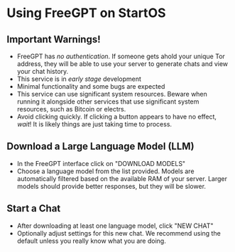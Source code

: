 # Using FreeGPT on StartOS

## Important Warnings!
   - FreeGPT has *no authentication*. If someone gets ahold your unique Tor address, they will be able to use your server to generate chats and view your chat history.
   - This service is in *early stage* development
   - Minimal functionality and some bugs are expected
   - This service can use significant system resources. Beware when running it alongside other services that use significant system resources, such as Bitcoin or electrs.
   - Avoid clicking quickly. If clicking a button appears to have no effect, *wait*! It is likely things are just taking time to process.

## Download a Large Language Model (LLM)
   - In the FreeGPT interface click on "DOWNLOAD MODELS"
   - Choose a language model from the list provided. Models are automatically filtered based on the available RAM of your server. Larger models should provide better responses, but they will be slower.

## Start a Chat
   - After downloading at least one language model, click "NEW CHAT"
   - Optionally adjust settings for this new chat. We recommend using the default unless you really know what you are doing.
